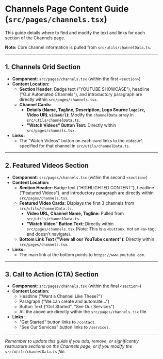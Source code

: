 # Channels Page Content Guide (`src/pages/channels.tsx`)

This guide details where to find and modify the text and links for each section of the Channels page.

**Note:** Core channel information is pulled from `src/utils/channelData.ts`.

---

## 1. Channels Grid Section

*   **Component:** `src/pages/channels.tsx` (within the first `<section>`)
*   **Content Location:**
    *   **Section Header:** Badge text ("YOUTUBE SHOWCASE"), headline ("Our Automated Channels"), and introductory paragraph are directly within `src/pages/channels.tsx`.
    *   **Channel Cards:**
        *   **Details (Name, Tagline, Description, Logo Source `logoSrc`, Video URL `videoUrl`):** Modify the `channelData` array in `src/utils/channelData.ts`.
        *   **"Watch Videos" Button Text:** Directly within `src/pages/channels.tsx`.
*   **Links:**
    *   The "Watch Videos" button on each card links to the `videoUrl` specified for that channel in `src/utils/channelData.ts`.

---

## 2. Featured Videos Section

*   **Component:** `src/pages/channels.tsx` (within the second `<section>`)
*   **Content Location:**
    *   **Section Header:** Badge text ("HIGHLIGHTED CONTENT"), headline ("Featured Videos"), and introductory paragraph are directly within `src/pages/channels.tsx`.
    *   **Featured Video Cards:** Displays the first 3 channels from `src/utils/channelData.ts`.
        *   **Video URL, Channel Name, Tagline:** Pulled from `src/utils/channelData.ts`.
        *   **"Watch Video" Button Text:** Directly within `src/pages/channels.tsx` (Note: This is a `<button>`, not an `<a>` tag, and doesn't navigate).
    *   **Bottom Link Text ("View all our YouTube content"):** Directly within `src/pages/channels.tsx`.
*   **Links:**
    *   The main link at the bottom points to `https://www.youtube.com`.

---

## 3. Call to Action (CTA) Section

*   **Component:** `src/pages/channels.tsx` (within the final `<section>`)
*   **Content Location:**
    *   Headline ("Want a Channel Like These?")
    *   Paragraph ("We can create and automate...")
    *   Button Text ("Get Started", "See Our Services")
    *   All the above are directly within the `src/pages/channels.tsx` file.
*   **Links:**
    *   "Get Started" button links to `/contact`.
    *   "See Our Services" button links to `/services`.

---

*Remember to update this guide if you add, remove, or significantly restructure sections on the Channels page, or if you modify the `src/utils/channelData.ts` file.*
